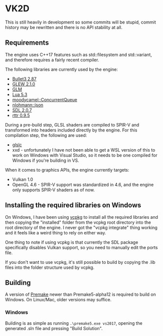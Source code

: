 # VK2D
This is still heavily in development so some commits will be stupid, commit history may be rewritten and there is no API stability at all.

## Requirements
The engine uses C++17 features such as std::filesystem and std::variant, and therefore requires a fairly recent compiler.

The following libraries are currently used by the engine:

* [Bullet3 2.87](https://github.com/bulletphysics/bullet3)
* [GLEW 2.1.0](http://glew.sourceforge.net/)
* [GLM](https://github.com/g-truc/glm)
* [Lua 5.3](https://www.lua.org/)
* [moodycamel::ConcurrentQueue](https://github.com/cameron314/concurrentqueue)
* [nlohmann::json](https://github.com/nlohmann/json)
* [SDL 2.0.7](https://www.libsdl.org/index.php)
* [rttr 0.9.5](https://github.com/rttrorg/rttr)

During a pre-build step, GLSL shaders are compiled to SPIR-V and transformed into headers included directly by the engine. For this compilation step, the following are used:

* [glslc](https://github.com/google/shaderc/tree/master/glslc)
* xxd - unfortunately I have not been able to get a WSL version of this to work on Windows with Visual Studio, so it needs to be one compiled for Windows if you're building in VS.

When it comes to graphics APIs, the engine currently targets:

* Vulkan 1.0
* OpenGL 4.6 - SPIR-V support was standardized in 4.6, and the engine only supports SPIR-V shaders as of now.

## Installing the required libraries on Windows
On Windows, I have been using [vcpkg](https://github.com/Microsoft/vcpkg) to install all the required libraries and then copying the "installed" folder from the vcpkg root directory into the root directory of the engine. I never got the "vcpkg integrate" thing working and it feels like a weird thing to rely on either way.

One thing to note if using vcpkg is that currently the SDL package specifically disables Vulkan support, so you need to manually edit the ports file.

If you don't want to use vcpkg, it's still possible to build by copying the .lib files into the folder structure used by vcpkg.

## Building
A version of [Premake](https://github.com/premake/premake-core) newer than Premake5-alpha12 is required to build on Windows. On Linux/Mac, older versions may suffice.

### Windows
Building is as simple as running `.\premake5.exe vs2017`, opening the generated .sln file and pressing "Build Solution".
